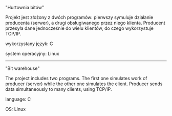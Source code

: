 "Hurtownia bitów"

Projekt jest złożony z dwóch programów: pierwszy symuluje działanie producenta (serwer), a drugi obsługiwanego przez niego klienta. 
Producent przesyła dane jednocześnie do wielu klientów, do czego wykorzystuje TCP/IP.

wykorzystany język: C

system operacyjny: Linux

---

"Bit warehouse"

The project includes two programs. The first one simulates work of producer (server) while the other one simulates the client.
Producer sends data simultaneously to many clients, using TCP/IP.

language: C

OS: Linux
